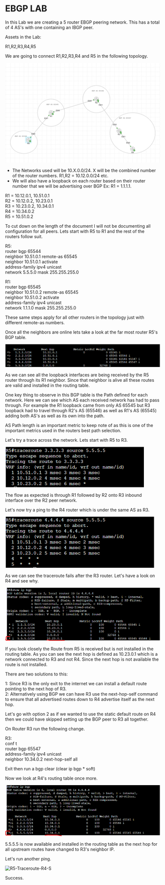 # EBGP LAB

In this Lab we are creating a 5 router EBGP peering network. This has a total of 4 AS's with one containing an IBGP peer.

Assets in the Lab:

R1,R2,R3,R4,R5

We are going to connect R1,R2,R3,R4 and R5 in the following topology.

![Topology](Images/Topology.png)

- The Networks used will be 10.X.0.0/24. X will be the combined number of the router numbers. R1,R2 = 10.12.0.0/24 etc.
- We will also have a loopback on each router based on their router number that we will be advertising over BGP Ex: R1 = 1.1.1.1.

R1 = 10.12.0.1, 10.51.0.1  
R2 = 10.12.0.2, 10.23.0.1  
R3 = 10.23.0.2, 10.34.0.1  
R4 = 10.34.0.2  
R5 = 10.51.0.2  

To cut down on the length of the document I will not be documenting all configuration for all peers. Lets start with R5 to R1 and the rest of the routers follow suit.

R5:  
router bgp 65544  
neighbor 10.51.0.1 remote-as 65545  
neighbor 10.51.0.1 activate  
address-family ipv4 unicast  
network 5.5.5.0 mask 255.255.255.0  

R1:  
router bgp 65545  
neighbor 10.51.0.2 remote-as 65545  
neighbor 10.51.0.2 activate  
address-family ipv4 unicast  
network 1.1.1.0 mask 255.255.255.0  

These same steps apply for all other routers in the topology just with different remote-as numbers.

Once all the neighbors are online lets take a look at the far most router R5's BGP table.

![R5-Route-Table](Images/R5-Route-Table.png)

As we can see all the loopback interfaces are being received by the R5 router through its R1 neighbor. Since that neighbor is alive all these routes are valid and installed in the routing table.

One key thing to observe in this BGP table is the Path defined for each network. Here we can see which AS each received network has had to pass through. For example the R1 loopback came from only AS 65545 but R3 loopback had to travel through R2's AS (65546) as well as R1's AS (65545) adding both AS's as well as its own into the path.

AS Path length is an important metric to keep note of as this is one of the important metrics used in the routers best path selection.

Let's try a trace across the network. Lets start with R5 to R3.

![R5-Traceroute-R3](Images/R5-Traceroute-R3.png)

The flow as expected is through R1 followed by R2 onto R3 inbound interface over the R2 peer network.

Let's now try a ping to the R4 router which is under the same AS as R3.

![R5-Traceroute-R4-F](Images/R5-Traceroute-R4-F.png)

As we can see the traceroute fails after the R3 router. Let's have a look on R4 and see why.

![R4-Route-Table](Images/R4-Route-Table.png)

If you look closely the Route from R5 is received but is not installed in the routing table. As you can see the next hop is defined as 10.23.0.1 which is a network connected to R3 and not R4. Since the next hop is not available the route is not installed.

There are two solutions to this:  

1: Since R3 is the only exit to the internet we can install a default route pointing to the next hop of R3.  
2: Alternatively using BGP we can have R3 use the next-hop-self command to ensure that all advertised routes down to R4 advertise itself as the next hop. 

Let's go with option 2 as if we wanted to use the static default route on R4 then we could have skipped setting up the BGP peer to R3 all together.

On Router R3 run the following change.

R3:  
conf t  
router bgp 65547  
address-family ipv4 unicast  
neighbor 10.34.0.2 next-hop-self all  

Exit then run a bgp clear (clear ip bgp * soft)

Now we look at R4's routing table once more.

![R4-Route-Table-NH](Images/R4-Route-Table-NH.png)

5.5.5.5 is now available and installed in the routing table as the next hop for all upstream routes have changed to R3's neighbor IP.

Let's run another ping.

![R5-Traceroute-R4-S](Images/R5-Traceroute-R4-S.png)

Success.


